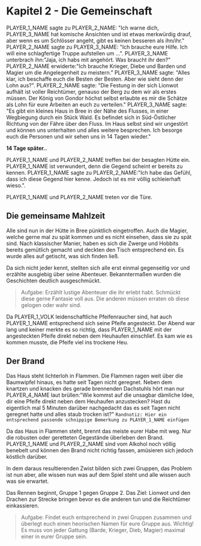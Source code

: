 # Kapitel 2 - Die Gemeinschaft
PLAYER_1_NAME sagte zu PLAYER_2_NAME: "Ich warne dich, PLAYER_3_NAME hat komische Ansichten und ist etwas merkwürdig drauf, aber wenn es um Schlösser angeht, gibt es keinen besseren als ihn/ihr."
PLAYER_2_NAME sagte zu PLAYER_3_NAME: "Ich brauche eure Hilfe. Ich will eine schlagfertige Truppe aufstellen um ...". PLAYER_3_NAME unterbrach ihn:"Jaja, ich habs mit angehört. Was braucht ihr den?"
PLAYER_2_NAME erwiderte:"Ich brauche Krieger, Diebe und Barden und Magier um die Angelegenheit zu meistern."
PLAYER_3_NAME sagte: "Alles klar, ich beschaffe euch die Besten der Besten. Aber wie sieht denn der Lohn aus?".
PLAYER_2_NAME sagte: "Die Festung in der sich Lionwot aufhält ist voller Reichtümer, genauso der Berg zu dem wir als erstes müssen. Der König von Gondor höchst selbst erlaubte es mir die Schätze als Lohn für eure Arbeiten an euch zu verteilen."
PLAYER_3_NAME sagte: "Es gibt ein kleines Haus in Bree in der Nähe des Flusses, in einer Wegbiegung durch ein Stück Wald. Es befindet sich in Süd-Östlicher Richtung von der Fähre über den Fluss. Im Haus selbst sind wir ungestört und können uns unterhalten und alles weitere besprechen. Ich besorge euch die Personen und wir sehen uns in 14 Tagen wieder."

**14 Tage später..**

PLAYER_1_NAME und PLAYER_2_NAME treffen bei der besagten Hütte ein. PLAYER_1_NAME ist verwundert, denn die Gegend scheint er bereits zu kennen.
PLAYER_1_NAME sagte zu PLAYER_2_NAME:"Ich habe das Gefühl, dass ich diese Gegend hier kenne. Jedoch ist es mir völlig schleierhaft wieso.".

PLAYER_1_NAME und PLAYER_2_NAME treten vor die Türe.

## Die gemeinsame Mahlzeit

Alle sind nun in der Hütte in Bree pünktlich eingetroffen. Auch die Magier, welche gerne mal zu spät kommen und es nicht einsehen, dass sie zu spät sind.
Nach klassischer Manier, haben es sich die Zwerge und Hobbits bereits gemütlich gemacht und deckten den Tisch entsprechend ein.
Es wurde alles auf getischt, was sich finden ließ.

Da sich nicht jeder kennt, stellten sich alle erst einmal gegenseitig vor und erzählte ausgiebig über seine Abenteuer. Bekanntermaßen wurden die Geschichten deutlich ausgeschmückt.

> Aufgabe:
> Erzählt lustige Abenteuer die ihr erlebt habt. Schmückt diese gerne Fantasie voll aus.
> Die anderen müssen erraten ob diese gelogen oder wahr sind.

Da PLAYER_1_VOLK leidenschaftliche Pfeifenraucher sind, hat auch PLAYER_1_NAME entsprechend sich seine Pfeife angesteckt. Der Abend war lang und keiner merkte es so richtig, dass PLAYER_1_NAME mit der angesteckten
Pfeife direkt neben dem Heuhaufen einschlief. Es kam wie es kommen musste, die Pfeife viel ins trockene Heu.

## Der Brand

Das Haus steht lichterloh in Flammen. Die Flammen ragen weit über die Baumwipfel hinaus, es hatte seit Tagen nicht geregnet. Neben dem knartzen und knacken des gerade brennenden Dachstuhls hört man nur
PLAYER_4_NAME laut brüllen:"Wie kommst auf die unsagbar dämliche Idee, dir eine Pfeife direkt neben dem Heuhaufen anzustecken? Hast du eigentlich mal 5 Minuten darüber nachgedacht das es seit Tagen nicht geregnet hatte und alles staub trocken ist?"
`Randnotiz: Hier ein entsprechend passende schnippige Bemerkung zu PLAYER_1_NAME einfügen`



Da das Haus in Flammen steht, brennt das meiste eurer Habe mit weg. Nur die robusten oder geretteten Gegestände überleben den Brand.
PLAYER_1_NAME und PLAYER_2_NAME sind vom Alkohol noch völlig benebelt und können den Brand nicht richtig fassen, amüsieren sich jedoch köstlich darüber.

In dem daraus resultierenden Zwist bilden sich zwei Gruppen, das Problem ist nun aber, alle wissen nun was auf dem Spiel steht und alle wissen auch was sie erwartet.

Das Rennen beginnt, Gruppe 1 gegen Gruppe 2.
Das Ziel: Lionwot und den Drachen zur Strecke bringen bevor es die anderen tun und die Reichtümer einkassieren.

> Aufgabe:
> Findet euch entsprechend in zwei Gruppen zusammen und überlegt euch einen heorischen Namen für eure Gruppe aus.
> Wichtig! Es muss von jeder Gattung (Barde, Krieger, Dieb, Magier) maximal einer in eurer Gruppe sein.